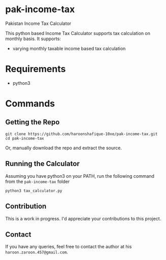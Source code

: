# pak-income-tax
Pakistan Income Tax Calculator

This python based Income Tax Calculator supports tax calculation on monthly basis. It supports:
 - varying monthly taxable income based tax calculation

# Requirements
 - python3

# Commands
## Getting the Repo
```
git clone https://github.com/haroonshafique-10xe/pak-income-tax.git
cd pak-income-tax
```
Or, manually download the repo and extract the source.

## Running the Calculator
Assuming you have python3 on your PATH, run the following command from the `pak-income-tax` folder
```
python3 tax_calculator.py
```

## Contribution
This is a work in progress. I'd appreciate your contributions to this project.

## Contact
If you have any queries, feel free to contact the author at his `haroon.zaroon.457@gmail.com`. 
